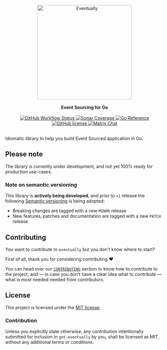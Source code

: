 <br />

<div align="center">
    <img alt="Eventually" src = "./resources/logo.png" width = 300>
</div>

<br />

<div align="center">
    <strong>
        Event Sourcing for Go
    </strong>
</div>

<br />

<div align="center">
    <!-- Testing pipeline -->
    <a href="https://github.com/get-eventually/go-eventually/actions?query=workflow%3A%22Main+Workflow%22">
        <img alt="GitHub Workflow Status"
        src="https://img.shields.io/github/actions/workflow/status/get-eventually/go-eventually/main.yml?branch=main&style=flat-square">
    </a>
    <!-- Code Coverage -->
    <a href="https://sonarcloud.io/project/activity?custom_metrics=coverage&graph=custom&id=get-eventually_go-eventually">
        <img alt="Sonar Coverage"
        src="https://img.shields.io/sonar/coverage/get-eventually_go-eventually?server=https%3A%2F%2Fsonarcloud.io&style=flat-square">
    </a>
    <!-- pkg.go.dev -->
    <a href="https://pkg.go.dev/github.com/get-eventually/go-eventually">
        <img alt="Go Reference"
        src="https://pkg.go.dev/badge/github.com/get-eventually/go-eventually.svg">
    </a>
    <!-- License -->
    <a href="./LICENSE">
        <img alt="GitHub license"
        src="https://img.shields.io/github/license/get-eventually/go-eventually?style=flat-square">
    </a>
    <!-- Matrix -->
    <a href="https://matrix.to/#/#get-eventually:matrix.org">
        <img alt="Matrix Chat"
        src="https://img.shields.io/matrix/get-eventually:matrix.org?logo=matrix&style=flat-square">
    </a>
</div>

<br />


Idiomatic library to help you build Event Sourced application in Go.

## Please note

The library is currently under development, and not yet 100% ready for production use-cases.

### Note on semantic versioning

This library is **actively being developed**, and prior to `v1` release the following [Semantic versioning]()
is being adopted:

* Breaking changes are tagged with a new `MINOR` release
* New features, patches and documentation are tagged with a new `PATCH` release

## Contributing

You want to contribute to `eventually` but you don't know where to start?

First of all, thank you for considering contributing :heart:

You can head over our [`CONTRIBUTING`](./CONTRIBUTING.md) section to know
how to contribute to the project, and — in case you don't have a clear idea what
to contribute — what is most needed needed from contributors.

## License

This project is licensed under the [MIT license](LICENSE).

### Contribution

Unless you explicitly state otherwise, any contribution intentionally submitted for inclusion in `get-eventually` by you, shall be licensed as MIT, without any additional terms or conditions.
